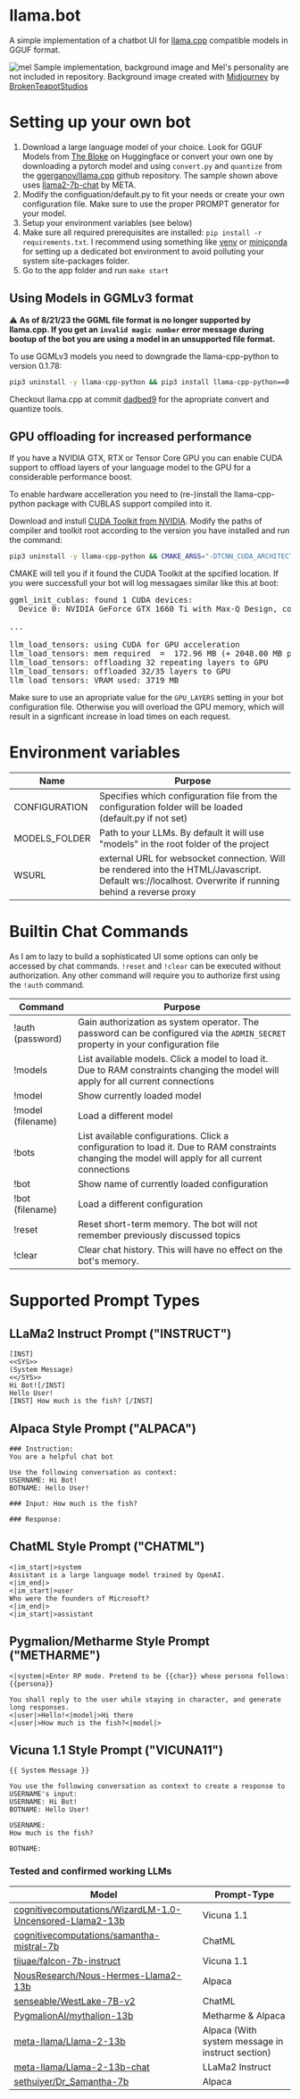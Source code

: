 # llama.bot

A simple implementation of a chatbot UI for [llama.cpp](https://github.com/ggerganov/llama.cpp) compatible models in GGUF format. 

![mel](https://github.com/timopb/llama.bot/assets/3785547/7b64dae0-b5fb-4315-bbaa-aa3a93bf489b)
Sample implementation, background image and Mel's personality are not included in repository. Background image created with [Midjourney](https://www.midjourney.com/) by [BrokenTeapotStudios](https://www.deviantart.com/watch/brokenteapotstudios/deviations)

# Setting up your own bot
1. Download a large language model of your choice. Look for GGUF Models from [The Bloke](https://huggingface.co/TheBloke) on Huggingface or convert your own one by downloading a pytorch model and using `convert.py` and `quantize` from the [ggerganov/llama.cpp](https://github.com/ggerganov/llama.cpp) github repository. The sample shown above uses [llama2-7b-chat](https://github.com/facebookresearch/llama) by META. 
2. Modify the configuation/default.py to fit your needs or create your own configuration file. Make sure to use the proper PROMPT generator for your model.
3. Setup your environment variables (see below)
4. Make sure all required prerequisites are installed: `pip install -r requirements.txt`. I recommend using something like [venv](https://docs.python.org/3/library/venv.html) or [miniconda](https://docs.conda.io/en/latest/miniconda.html) for setting up a dedicated bot environment to avoid polluting your system site-packages folder.
4. Go to the app folder and run `make start`

## Using Models in GGMLv3 format
⚠️ **As of 8/21/23 the GGML file format is no longer supported by llama.cpp. If you get an `invalid magic number` error message during bootup of the bot you are using a model in an unsupported file format.**

To use GGMLv3 models you need to downgrade the llama-cpp-python to version 0.1.78:
```sh
pip3 uninstall -y llama-cpp-python && pip3 install llama-cpp-python==0.1.78 
```

Checkout llama.cpp at commit [dadbed9](https://github.com/ggerganov/llama.cpp/commit/dadbed99e65252d79f81101a392d0d6497b86caa) for the apropriate convert and quantize tools.

## GPU offloading for increased performance
If you have a NVIDIA GTX, RTX or Tensor Core GPU you can enable CUDA support to offload layers of your language model to the GPU for a considerable performance boost.

To enable hardware accelleration you need to (re-)install the llama-cpp-python package with CUBLAS support compiled into it.

Download and instull [CUDA Toolkit from NVIDIA](https://developer.nvidia.com/cuda-downloads). Modify the paths of compiler and toolkit root according to the version you have installed and run the command:
```sh
pip3 uninstall -y llama-cpp-python && CMAKE_ARGS="-DTCNN_CUDA_ARCHITECTURES=86 -DLLAMA_CUBLAS=1 -DCMAKE_CUDA_COMPILER=/usr/local/cuda-12.2/bin/nvcc -DCUDAToolkit_ROOT=/usr/local/cuda-12.2" FORCE_CMAKE=1 pip3 install -v llama-cpp-python --no-cache-dir
```

CMAKE will tell you if it found the CUDA Toolkit at the spcified location. If you were successfull your bot will log messagaes similar like this at boot:
<pre>
ggml_init_cublas: found 1 CUDA devices:
  Device 0: NVIDIA GeForce GTX 1660 Ti with Max-Q Design, compute capability 7.5

...

llm_load_tensors: using CUDA for GPU acceleration
llm_load_tensors: mem required  =  172.96 MB (+ 2048.00 MB per state)
llm_load_tensors: offloading 32 repeating layers to GPU
llm_load_tensors: offloaded 32/35 layers to GPU
llm_load_tensors: VRAM used: 3719 MB
</pre>

Make sure to use an apropriate value for the `GPU_LAYERS` setting in your bot configuration file. Otherwise you will overload the GPU memory, which will result in a signficant increase in load times on each request.

# Environment variables
| Name           | Purpose
|----------------|--------------------------------------------------------------------------------------|
| CONFIGURATION  | Specifies which configuration file from the configuration folder will be loaded (default.py if not set) |
| MODELS_FOLDER  | Path to your LLMs. By default it will use "models" in the root folder of the project |
| WSURL          | external URL for websocket connection. Will be rendered into the HTML/Javascript. Default ws://localhost. Overwrite if running behind a reverse proxy |

# Builtin Chat Commands
As I am to lazy to build a sophisticated UI some options can only be accessed by chat commands. `!reset` and `!clear` can be executed without authorization. Any other command will require you to authorize first using the `!auth` command.

| Command             | Purpose                                                                        |
|---------------------|--------------------------------------------------------------------------------|
| !auth (password)    | Gain authorization as system operator. The password can be configured via the `ADMIN_SECRET` property in your configuration file | 
| !models             |	List available models. Click a model to load it. Due to RAM constraints changing the model will apply for all current connections |
| !model              |	Show currently loaded model                                                    |
| !model (filename)	  | Load a different model                                                         |
| !bots               |	List available configurations. Click a configuration to load it. Due to RAM constraints changing the model will apply for all current connections |
| !bot                |	Show name of currently loaded configuration                                    |
| !bot (filename)	    | Load a different configuration                                                 |
| !reset              |	Reset short-term memory. The bot will not remember previously discussed topics |
| !clear	            | Clear chat history. This will have no effect on the bot's memory.              |

# Supported Prompt Types

## LLaMa2 Instruct Prompt ("INSTRUCT")
```
[INST] 
<<SYS>>
(System Message) 
<</SYS>>
Hi Bot![/INST]
Hello User!
[INST] How much is the fish? [/INST]
```

## Alpaca Style Prompt ("ALPACA")
```
### Instruction:
You are a helpful chat bot

Use the following conversation as context:
USERNAME: Hi Bot!
BOTNAME: Hello User!

### Input: How much is the fish? 

### Response:
```

## ChatML Style Prompt ("CHATML")
```
<|im_start|>system
Assistant is a large language model trained by OpenAI.
<|im_end|>
<|im_start|>user
Who were the founders of Microsoft?
<|im_end|>
<|im_start|>assistant
```

## Pygmalion/Metharme Style Prompt ("METHARME")
```
<|system|>Enter RP mode. Pretend to be {{char}} whose persona follows:
{{persona}}

You shall reply to the user while staying in character, and generate long responses.
<|user|>Hello!<|model|>Hi there
<|user|>How much is the fish?<|model|>
```

## Vicuna 1.1 Style Prompt ("VICUNA11")
```
{{ System Message }}

You use the following conversation as context to create a response to USERNAME's input:
USERNAME: Hi Bot!
BOTNAME: Hello User!

USERNAME:
How much is the fish?

BOTNAME:
```

### Tested and confirmed working LLMs

| Model  | Prompt-Type  |
|---|---|
| [cognitivecomputations/WizardLM-1.0-Uncensored-Llama2-13b](https://huggingface.co/cognitivecomputations/WizardLM-1.0-Uncensored-Llama2-13b) | Vicuna 1.1 |
| [cognitivecomputations/samantha-mistral-7b](https://huggingface.co/cognitivecomputations/samantha-mistral-7b) | ChatML |
| [tiiuae/falcon-7b-instruct](https://huggingface.co/tiiuae/falcon-7b-instruct)  | Vicuna 1.1 |
|  [NousResearch/Nous-Hermes-Llama2-13b](https://huggingface.co/NousResearch/Nous-Hermes-Llama2-13b) | Alpaca |
| [senseable/WestLake-7B-v2](https://huggingface.co/senseable/WestLake-7B-v2) | ChatML |
| [PygmalionAI/mythalion-13b](https://huggingface.co/PygmalionAI/mythalion-13b) | Metharme & Alpaca |
| [meta-llama/Llama-2-13b](https://huggingface.co/meta-llama/Llama-2-13b) | Alpaca (With system message in instruct section) |
| [meta-llama/Llama-2-13b-chat](https://huggingface.co/meta-llama/Llama-2-13b-chat) | LLaMa2 Instruct |
| [sethuiyer/Dr_Samantha-7b](https://huggingface.co/sethuiyer/Dr_Samantha-7b) | Alpaca |